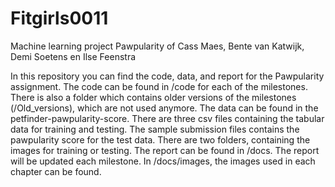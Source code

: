 # Fitgirls0011
Machine learning project Pawpularity of Cass Maes, Bente van Katwijk, Demi Soetens en Ilse Feenstra

In this repository you can find the code, data, and report for the Pawpularity assignment. The code can be found in /code for each of the milestones. There is also a folder which contains older versions of the milestones (/Old_versions), which are not used anymore. The data can be found in the petfinder-pawpularity-score. There are three csv files containing the tabular data for training and testing. The sample submission files contains the pawpularity score for the test data. There are two folders, containing the images for training or testing. The report can be found in /docs. The report will be updated each milestone. In /docs/images, the images used in each chapter can be found.
